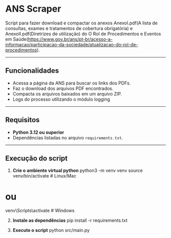 # ANS Scraper
Script para fazer download e compactar os anexos AnexoI.pdf(A lista de consultas, exames e tratamentos de cobertura obrigatória) e AnexoII.pdf(Diretrizes de utilização) do O Rol de Procedimentos e Eventos em Saúde(https://www.gov.br/ans/pt-br/acesso-a-informacao/participacao-da-sociedade/atualizacao-do-rol-de-procedimentos).

---

## Funcionalidades

- Acessa a página da ANS para buscar os links dos PDFs.
- Faz o download dos arquivos PDF encontrados.
- Compacta os arquivos baixados em um arquivo ZIP.
- Logs do processo utilizando o módulo logging

---

## Requisitos

- **Python 3.12 ou superior**
- Dependências listadas no arquivo `requirements.txt`.

---

## Execução do script

1. **Crie o ambiente virtual python**
  python3 -m venv venv
  source venv/bin/activate  # Linux/Mac
  # ou
  venv\Scripts\activate     # Windows

2. **Instale as dependências**
   pip install -r requirements.txt

3. **Execute o script**
   python src/main.py



